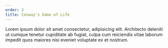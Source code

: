 ```yaml
---
order: 2
title: Conway's Game of Life
---
```


Lorem ipsum dolor sit amet consectetur, adipisicing elit. Architecto deleniti ut cumque tenetur cupiditate ab fugiat, culpa cum reiciendis vitae laborum impedit quos maiores nisi eveniet voluptate ex et nostrum.
